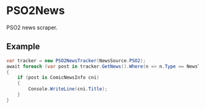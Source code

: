 # PSO2News
PSO2 news scraper.

## Example
```csharp
var tracker = new PSO2NewsTracker(NewsSource.PSO2);
await foreach (var post in tracker.GetNews().Where(n => n.Type == NewsType.Announcement))
{
    if (post is ComicNewsInfo cni)
    {
        Console.WriteLine(cni.Title);
    }
}
```
